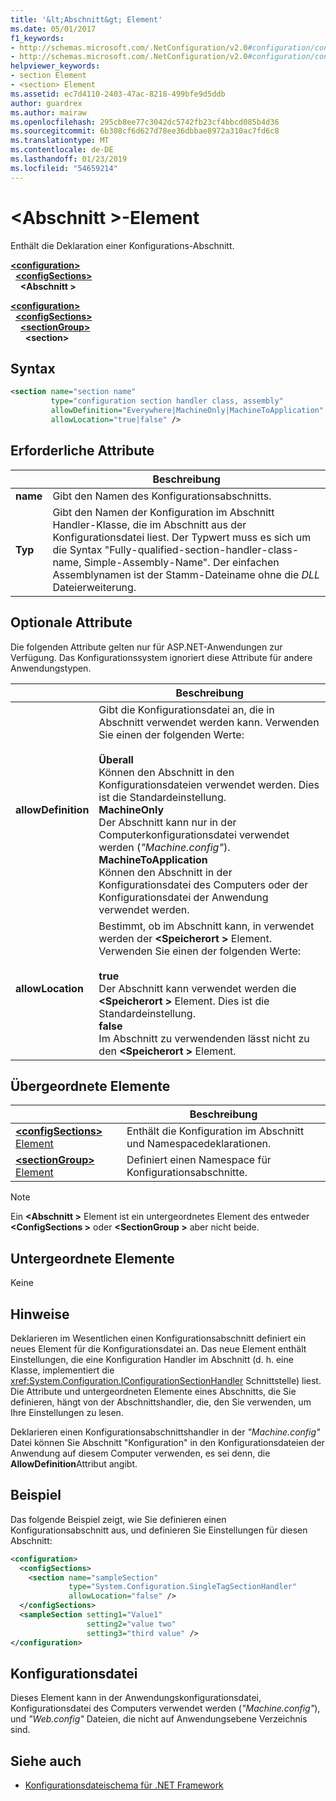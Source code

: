 ```yaml
---
title: '&lt;Abschnitt&gt; Element'
ms.date: 05/01/2017
f1_keywords:
- http://schemas.microsoft.com/.NetConfiguration/v2.0#configuration/configSections/section
- http://schemas.microsoft.com/.NetConfiguration/v2.0#configuration/configSections/sectionGroup/section
helpviewer_keywords:
- section Element
- <section> Element
ms.assetid: ec7d4110-2403-47ac-8218-499bfe9d5ddb
author: guardrex
ms.author: mairaw
ms.openlocfilehash: 295cb8ee77c3042dc5742fb23cf4bbcd085b4d36
ms.sourcegitcommit: 6b308cf6d627d78ee36dbbae8972a310ac7fd6c8
ms.translationtype: MT
ms.contentlocale: de-DE
ms.lasthandoff: 01/23/2019
ms.locfileid: "54659214"
---
```

# <a name="section-element"></a>\<Abschnitt >-Element

Enthält die Deklaration einer Konfigurations-Abschnitt.

[**\<configuration>**](~/docs/framework/configure-apps/file-schema/configuration-element.md)   
&nbsp;&nbsp;[**\<configSections>**](~/docs/framework/configure-apps/file-schema/configsections-element-for-configuration.md)   
&nbsp;&nbsp;&nbsp;&nbsp;**\<Abschnitt >**

[**\<configuration>**](~/docs/framework/configure-apps/file-schema/configuration-element.md)   
&nbsp;&nbsp;[**\<configSections>**](~/docs/framework/configure-apps/file-schema/configsections-element-for-configuration.md)   
&nbsp;&nbsp;&nbsp;&nbsp;[**\<sectionGroup>**](~/docs/framework/configure-apps/file-schema/sectiongroup-element-for-configsections.md)   
&nbsp;&nbsp;&nbsp;&nbsp;&nbsp;&nbsp;**\<section>**

## <a name="syntax"></a>Syntax

```xml
<section name="section name"
         type="configuration section handler class, assembly"
         allowDefinition="Everywhere|MachineOnly|MachineToApplication" 
         allowLocation="true|false" />
```

## <a name="required-attributes"></a>Erforderliche Attribute

|           | Beschreibung |
| --------- | ----------- |
| **name**  | Gibt den Namen des Konfigurationsabschnitts. |
| **Typ**  | Gibt den Namen der Konfiguration im Abschnitt Handler-Klasse, die im Abschnitt aus der Konfigurationsdatei liest. Der Typwert muss es sich um die Syntax "Fully-qualified-section-handler-class-name, Simple-Assembly-Name". Der einfachen Assemblynamen ist der Stamm-Dateiname ohne die *DLL* Dateierweiterung. |

## <a name="optional-attributes"></a>Optionale Attribute

Die folgenden Attribute gelten nur für ASP.NET-Anwendungen zur Verfügung. Das Konfigurationssystem ignoriert diese Attribute für andere Anwendungstypen.

|                     | Beschreibung |
| ------------------- | ----------- |
| **allowDefinition** | Gibt die Konfigurationsdatei an, die in Abschnitt verwendet werden kann. Verwenden Sie einen der folgenden Werte:<br><br>**Überall**<br>Können den Abschnitt in den Konfigurationsdateien verwendet werden. Dies ist die Standardeinstellung.<br>**MachineOnly**<br>Der Abschnitt kann nur in der Computerkonfigurationsdatei verwendet werden (*"Machine.config"*).<br>**MachineToApplication**<br>Können den Abschnitt in der Konfigurationsdatei des Computers oder der Konfigurationsdatei der Anwendung verwendet werden. |
| **allowLocation**   | Bestimmt, ob im Abschnitt kann, in verwendet werden der  **\<Speicherort >** Element. Verwenden Sie einen der folgenden Werte:<br><br>**true**<br>Der Abschnitt kann verwendet werden die  **\<Speicherort >** Element. Dies ist die Standardeinstellung.<br>**false**<br>Im Abschnitt zu verwendenden lässt nicht zu den  **\<Speicherort >** Element. |

## <a name="parent-elements"></a>Übergeordnete Elemente

|     | Beschreibung |
| --- | ----------- |
| [**\<configSections>** Element](~/docs/framework/configure-apps/file-schema/configsections-element-for-configuration.md) | Enthält die Konfiguration im Abschnitt und Namespacedeklarationen. |
| [**\<sectionGroup>** Element](~/docs/framework/configure-apps/file-schema/sectiongroup-element-for-configsections.md) | Definiert einen Namespace für Konfigurationsabschnitte. |

> [!NOTE]
> Ein  **\<Abschnitt >** Element ist ein untergeordnetes Element des entweder  **\<ConfigSections >** oder  **\<SectionGroup >** aber nicht beide.

## <a name="child-elements"></a>Untergeordnete Elemente

Keine

## <a name="remarks"></a>Hinweise

Deklarieren im Wesentlichen einen Konfigurationsabschnitt definiert ein neues Element für die Konfigurationsdatei an. Das neue Element enthält Einstellungen, die eine Konfiguration Handler im Abschnitt (d. h. eine Klasse, implementiert die <xref:System.Configuration.IConfigurationSectionHandler> Schnittstelle) liest. Die Attribute und untergeordneten Elemente eines Abschnitts, die Sie definieren, hängt von der Abschnittshandler, die, den Sie verwenden, um Ihre Einstellungen zu lesen.

Deklarieren einen Konfigurationsabschnittshandler in der *"Machine.config"* Datei können Sie Abschnitt "Konfiguration" in den Konfigurationsdateien der Anwendung auf diesem Computer verwenden, es sei denn, die **AllowDefinition**Attribut angibt.

## <a name="example"></a>Beispiel

Das folgende Beispiel zeigt, wie Sie definieren einen Konfigurationsabschnitt aus, und definieren Sie Einstellungen für diesen Abschnitt:

```xml
<configuration>
  <configSections>
    <section name="sampleSection"
             type="System.Configuration.SingleTagSectionHandler" 
             allowLocation="false" />
  </configSections>
  <sampleSection setting1="Value1" 
                 setting2="value two" 
                 setting3="third value" />
</configuration>
```

## <a name="configuration-file"></a>Konfigurationsdatei

Dieses Element kann in der Anwendungskonfigurationsdatei, Konfigurationsdatei des Computers verwendet werden (*"Machine.config"*), und *"Web.config"* Dateien, die nicht auf Anwendungsebene Verzeichnis sind.

## <a name="see-also"></a>Siehe auch

- [Konfigurationsdateischema für .NET Framework](~/docs/framework/configure-apps/file-schema/index.md)
